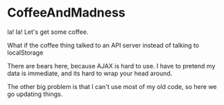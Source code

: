 # CoffeeAndMadness
Ia! Ia! Let's get some coffee.

What if the coffee thing talked to an API server instead of talking to localStorage

There are bears here, because AJAX is hard to use. I have to pretend my data is immediate, and its hard to wrap your head around.

The other big problem is that I can't use most of my old code, so here we go updating things.


